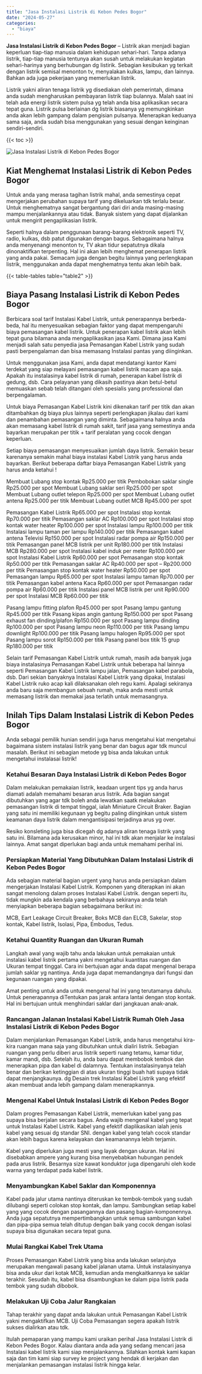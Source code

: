```yaml
---
title: "Jasa Instalasi Listrik di Kebon Pedes Bogor"
date: "2024-05-27"
categories: 
  - "biaya"
---
```


**Jasa Instalasi Listrik di Kebon Pedes Bogor** – Listrik akan menjadi bagian keperluan tiap-tiap manusia dalam kehidupan sehari-hari. Tanpa adanya listrik, tiap-tiap manusia tentunya akan susah untuk melakukan kegiatan sehari-harinya yang berhubungan dg listirik. Sebagian kesibukan yg terkait dengan listrik semisal menonton tv, menyalakan kulkas, lampu, dan lainnya. Bahkan ada juga pekerjaan yang memerlukan listrik.

Listrik yakni aliran tenaga listrik yg disediakan oleh pemerintah, dimana anda sudah mengharuskan pembayaran listrik tiap bulannya. Malah saat ini telah ada energi listrik sistem pulsa yg telah anda bisa aplikasikan secara tepat guna. Listrik pulsa berlainan dg listrik biasanya yg memungkinkan anda akan lebih gampang dalam pengisian pulsanya. Menerapkan keduanya sama saja, anda sudah bisa menggunakan yang sesuai dengan keinginan sendiri-sendiri.

{{< toc >}}

![Jasa Instalasi Listrik di Kebon Pedes Bogor](/images/instalasi-listrik-murah31.png)

## Kiat Menghemat Instalasi Listrik di Kebon Pedes Bogor

Untuk anda yang merasa tagihan listrik mahal, anda semestinya cepat mengerjakan perubahan supaya tarif yang dikeluarkan tdk terlalu besar. Untuk menghematnya sangat bergantung dari diri anda masing-masing mampu menjalankannya atau tidak. Banyak sistem yang dapat dijalankan untuk mengirit pengaplikasian listrik.

Seperti halnya dalam penggunaan barang-barang elektronik seperti TV, radio, kulkas, dsb patut digunakan dengan bagus. Sebagaimana halnya anda menyenangi menonton tv, TV akan tidur sepatutnya dikala dinonaktifkan terpenting. Hal ini akan lebih menghemat penerapan listrik yang anda pakai. Semacam juga dengan begitu lainnya yang perlengkapan listrik, menggunakan anda dapat menghematnya tentu akan lebih baik.

{{< table-tables table="table2" >}}

## Biaya Pasang Instalasi Listrik di Kebon Pedes Bogor

Berbicara soal tarif Instalasi Kabel Listrik, untuk penerapannya berbeda-beda, hal itu menyesuaikan sebagian faktor yang dapat mempengaruhi biaya pemasangan kabel listrik. Untuk penerapan kabel listrik akan lebih tepat guna bilamana anda mengaplikasikan jasa Kami. Dimana jasa Kami menjadi salah satu penyedia jasa Pemasangan Kabel Listrik yang sudah pasti berpengalaman dan bisa memasang Instalasi pantas yang diinginkan.

Untuk menggunakan jasa Kami, anda dapat mendatangi kantor Kami terdekat yang siap melayani pemasangan kabel listrik macam apa saja. Apakah itu instalasinya kabel listrik di rumah, penerapan kabel listrik di gedung, dsb. Cara pelayanan yang dikasih pastinya akan betul-betul memuaskan sebab telah ditangani oleh spesialis yang professional dan berpengalaman.

Untuk biaya Pemasangan Kabel Listrik kini dikenakan tarif per titik dan akan ditambahkan dg biaya plus lainnya seperti perlengkapan jikalau dari kami dan penambahan pemasangan yang diminta. Sebagaimana halnya anda akan memasang kabel listrik di rumah sakit, tarif jasa yang semestinya anda bayarkan merupakan per titik + tarif peralatan yang cocok dengan keperluan.

Setiap biaya pemasangan menyesuaikan jumlah daya listrik. Semakin besar karenanya semakin mahal biaya instalasi Kabel Listrik yang harus anda bayarkan. Berikut beberapa daftar biaya Pemasangan Kabel Listrik yang harus anda ketahui !

Membuat Lubang stop kontak Rp25.000 per titik Pembobokan saklar single Rp25.000 per spot Membuat Lubang saklar seri Rp25.000 per spot Membuat Lubang outlet telepon Rp25.000 per spot Membuat Lubang outlet antena Rp25.000 per titik Membuat Lubang outlet MCB Rp45.000 per spot

Pemasangan Kabel Listrik Rp65.000 per spot Instalasi stop kontak Rp70.000 per titik Pemasangan saklar AC Rp100.000 per spot Instalasi stop kontak water heater Rp100.000 per spot Instalasi lampu Rp100.000 per titik Instalasi lampu taman per lampu Rp140.000 per titik Pemasangan kabel antena Televisi Rp150.000 per spot Instalasi radar pompa air Rp150.000 per titik Pemasangan panel MCB listrik per unit Rp180.000 per titik Instalasi MCB Rp280.000 per spot Instalasi kabel induk per meter Rp100.000 per spot Instalasi Kabel Listrik Rp60.000 per spot Pemasangan stop kontak Rp50.000 per titik Pemasangan saklar AC Rp40.000 per spot – Rp200.000 per titik Pemasangan stop kontak water heater Rp50.000 per spot Pemasangan lampu Rp65.000 per spot Instalasi lampu taman Rp70.000 per titik Pemasangan kabel antena Kaca Rp60.000 per spot Pemasangan radar pompa air Rp60.000 per titik Instalasi panel MCB listrik per unit Rp90.000 per spot Instalasi MCB Rp60.000 per titik

Pasang lampu fitting plafon Rp45.000 per spot Pasang lampu gantung Rp45.000 per titik Pasang kipas angin gantung Rp150.000 per spot Pasang exhaust fan dinding/plafon Rp150.000 per spot Pasang lampu dinding Rp100.000 per spot Pasang lampu neon Rp110.000 per titik Pasang lampu downlight Rp100.000 per titik Pasang lampu halogen Rp95.000 per spot Pasang lampu sorot Rp150.000 per titik Pasang panel box titik 15 grup Rp180.000 per titik

Selain tarif Pemasangan Kabel Listrik untuk rumah, masih ada banyak juga biaya instalasinya Pemasangan Kabel Listrik untuk beberapa hal lainnya seperti Pemasangan Kabel Listrik lampu jalan, Pemasangan kabel parabola, dsb. Dari sekian banyaknya Instalasi Kabel Listrik yang dipakai, Instalasi Kabel Listrik ruko acap kali dilaksanakan oleh regu kami. Apalagi sekiranya anda baru saja membangun sebuah rumah, maka anda mesti untuk memasang listrik dan memakai jasa terlatih untuk memasangnya.

## Inilah Tips Dalam Instalasi Listrik di Kebon Pedes Bogor


Anda sebagai pemilik hunian sendiri juga harus mengetahui kiat mengetahui bagaimana sistem instalasi listrik yang benar dan bagus agar tdk muncul masalah. Berikut ini sebagian metode yg bisa anda lakukan untuk mengetahui instalasai listrik!

### Ketahui Besaran Daya Instalasi Listrik di Kebon Pedes Bogor

Dalam melakukan pemakaian listrik, keadaan urgent tips yg anda harus diamati adalah memahami besaran arus listrik. Ada bagian sangat dibutuhkan yang agar tdk boleh anda lewatkan saatk melakukan pemasangan listrik di tempat tinggal, ialah Miniature Circuit Braker. Bagian yang satu ini memiliki kegunaan yg begitu paling diinginkan untuk sistem keamanan daya listrik dalam mengantisipasi terjadinya arus yg over.

Resiko konsleting juga bisa dicegah dg adanya aliran tenaga listrik yang satu ini. Bilamana ada kerusakan minor, hal ini tdk akan menjalar ke instalasi lainnya. Amat sangat diperlukan bagi anda untuk memahami perihal ini.

### Persiapkan Material Yang Dibutuhkan Dalam Instalasi Listrik di Kebon Pedes Bogor

Ada sebagian material bagian urgent yang harus anda persiapkan dalam mengerjakan Instalasi Kabel Listrik. Komponen yang diterapkan ini akan sangat menolong dalam proses Instalasi Kabel Listrik. dengan seperti itu, tidak mungkin ada kendala yang berbahaya sekiranya anda telah menyiapkan beberapa bagian sebagaimana berikut ini:

MCB, Eart Leakage Circuit Breaker, Boks MCB dan ELCB, Sakelar, stop kontak, Kabel listrik, Isolasi, Pipa, Embodus, Tedus.

### Ketahui Quantity Ruangan dan Ukuran Rumah

Langkah awal yang wajib tahu anda lakukan untuk pemakaian untuk instalasi kabel listrik pertama yakni mengetahui kuantitas ruangan dan Ukuran tempat tinggal. Cara ini bertujuan agar anda dapat mengenal berapa jumlah saklar yg nantinya. Anda juga dapat memandangnya dari fungsi dan kegunaan ruangan yang dipakai.

Amat penting untuk anda untuk mengenal hal ini yang terutamanya dahulu. Untuk penerapannya diTentukan pas jarak antara lantai dengan stop kontak. Hal ini bertujuan untuk menghindari saklar dari jangkauan anak-anak.

### Rancangan Jalanan Instalasi Kabel Listrik Rumah Oleh Jasa Instalasi Listrik di Kebon Pedes Bogor

Dalam menjalankan Pemasangan Kabel Listrik, anda harus mengetahui kira-kira ruangan mana saja yang dibutuhkan untuk dialiri listrik. Sebagian ruangan yang perlu diberi arus listrik seperti ruang tetamu, kamar tidur, kamar mandi, dsb. Setelah itu, anda baru dapat membobok tembok dan menerapkan pipa dan kabel di dalamnya. Tentukan instalasinyanya telah benar dan berikan ketinggian di atas ukuran tinggi buah hati supaya tidak dapat menjangkaunya. dg Desain trek Instalasi Kabel Listrik yang efektif akan membuat anda lebih gampang dalam menerapkannya.

### Mengenal Kabel Untuk Instalasi Listrik di Kebon Pedes Bogor

Dalam progres Pemasangan Kabel Listrik, memerlukan kabel yang pas supaya bisa berjalan secara bagus. Anda wajib mengenal kabel yang tepat untuk Instalasi Kabel Listrik. Kabel yang efektif diaplikasikan ialah jenis kabel yang sesuai dg standar SNI. dengan kabel yang telah cocok standar akan lebih bagus karena kelayakan dan keamanannya lebih terjamin.

Kabel yang diperlukan juga mesti yang layak dengan ukuran. Hal ini disebabkan ampere yang kurang bisa menyebabkan hubungan pendek pada arus listrik. Besarnya size kawat konduktor juga dipengaruhi oleh kode warna yang terdapat pada kabel listrik.

### Menyambungkan Kabel Saklar dan Komponennya

Kabel pada jalur utama nantinya diteruskan ke tembok-tembok yang sudah dilubangi seperti colokan stop kontak, dan lampu. Sambungkan setiap kabel yang yang cocok dengan pasangannya dan pasang bagian-komponennya. Anda juga sepatutnya mempertimbangkan untuk semua sambungan kabel dan pipa-pipa semua telah ditutup dengan baik yang cocok dengan isolasi supaya bisa digunakan secara tepat guna.

### Mulai Rangkai Kabel Trek Utama

Proses Pemasangan Kabel Listrik yang bisa anda lakukan selanjutya merupakan mengawali pasang kabel jalanan utama. Untuk instalasinyanya bisa anda ukur dari kotak MCB, kemudian anda mengkaitkannya ke saklar terakhir. Sesudah itu, kabel bisa disambungkan ke dalam pipa listrik pada tembok yang sudah dibobok.

### Melakukan Uji Coba Jalur Rangkaian

Tahap terakhir yang dapat anda lakukan untuk Pemasangan Kabel Listrik yakni mengaktifkan MCB. Uji Coba Pemasangan segera apakah listrik sukses dialirkan atau tdk.

Itulah pemaparan yang mampu kami uraikan perihal Jasa Instalasi Listrik di Kebon Pedes Bogor. Kalau diantara anda ada yang sedang mencari jasa Instalasi kabel listrik kami siap menjalankannya. Silahkan kontak kami kapan saja dan tim kami siap survey ke project yang hendak di kerjakan dan menjalankan pemasangan instalasi listrik hingga kelar.
